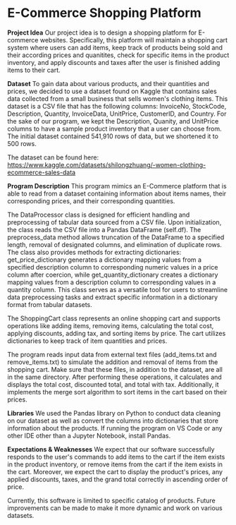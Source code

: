 # E-Commerce Shopping Platform

**Project Idea**
Our project idea is to design a shopping platform for E-commerce websites. Specifically, this platform will maintain a shopping cart system where users can add items, keep track of products being sold and their according prices and quanitites, check for specific items in the product inventory, and apply discounts and taxes after the user is finished adding items to their cart.

**Dataset**
To gain data about various products, and their quantities and prices, we decided to use a dataset found on Kaggle that contains sales data collected from a small business that sells women's clothing items. This dataset is a CSV file that has the following columns: InvoiceNo, StockCode, Description, Quantity, InvoiceData, UnitPrice, CustomerID, and Country. For the sake of our program, we kept the Description, Quanity, and UnitPrice columns to have a sample product inventory that a user can choose from. The initial dataset contained 541,910 rows of data, but we shortened it to 500 rows.

The dataset can be found here: https://www.kaggle.com/datasets/shilongzhuang/-women-clothing-ecommerce-sales-data

**Program Description**
This program mimics an E-Commerce platform that is able to read from a dataset containing information about items names, their corresponding prices, and their corresponding quantities.

The DataProcessor class is designed for efficient handling and preprocessing of tabular data sourced from a CSV file. Upon initialization, the class reads the CSV file into a Pandas DataFrame (self.df). The preprocess_data method allows truncation of the DataFrame to a specified length, removal of designated columns, and elimination of duplicate rows. The class also provides methods for extracting dictionaries: get_price_dictionary generates a dictionary mapping values from a specified description column to corresponding numeric values in a price column after coercion, while get_quantity_dictionary creates a dictionary mapping values from a description column to corresponding values in a quantity column. This class serves as a versatile tool for users to streamline data preprocessing tasks and extract specific information in a dictionary format from tabular datasets.

The ShoppingCart class represents an online shopping cart and supports operations like adding items, removing items, calculating the total cost, applying discounts, adding tax, and sorting items by price. The cart utilizes dictionaries to keep track of item quantities and prices.

The program reads input data from external text files (add_items.txt and remove_items.txt) to simulate the addition and removal of items from the shopping cart. Make sure that these files, in addition to the dataset, are all in the same directory. After performing these operations, it calculates and displays the total cost, discounted total, and total with tax. Additionally, it implements the merge sort algorithm to sort items in the cart based on their prices.

**Libraries**
We used the Pandas library on Python to conduct data cleaning on our dataset as well as convert the columns into dictionaries that store information about the products. If running the program on VS Code or any other IDE other than a Jupyter Notebook, install Pandas.

**Expectations & Weaknesses**
We expect that our software successfully responds to the user's commands to add items to the cart if the item exists in the product inventory, or remove items from the cart if the item exists in the cart. Moreover, we expect the cart to display the product's prices, any applied discounts, taxes, and the grand total correctly in ascending order of price.

Currently, this software is limited to specific catalog of products. Future improvements can be made to make it more dynamic and work on various datasets.
